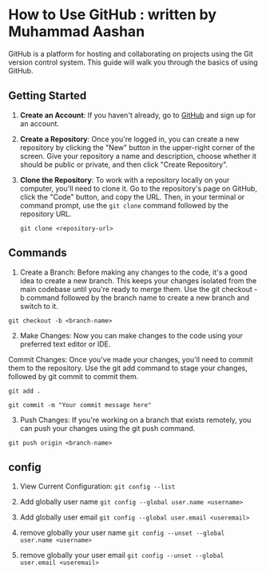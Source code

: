 # How to Use GitHub : written by Muhammad Aashan

GitHub is a platform for hosting and collaborating on projects using the Git version control system. This guide will walk you through the basics of using GitHub.

## Getting Started

1. **Create an Account**: If you haven't already, go to [GitHub](https://github.com/) and sign up for an account.

2. **Create a Repository**: Once you're logged in, you can create a new repository by clicking the "New" button in the upper-right corner of the screen. Give your repository a name and description, choose whether it should be public or private, and then click "Create Repository".


3. **Clone the Repository**: To work with a repository locally on your computer, you'll need to clone it. Go to the repository's page on GitHub, click the "Code" button, and copy the URL. Then, in your terminal or command prompt, use the `git clone` command followed by the repository URL.


   `git clone <repository-url>`

 ## Commands

1. Create a Branch: Before making any changes to the code, it's a good idea to create a new branch. This keeps your changes isolated from the main codebase until you're ready to merge them. Use the git checkout -b command followed by the branch name to create a new branch and switch to it.

  `git checkout -b <branch-name>`


2. Make Changes: Now you can make changes to the code using your preferred text editor or IDE.

Commit Changes: Once you've made your changes, you'll need to commit them to the repository. Use the git add command to stage your changes, followed by git commit to commit them. 

`git add .`

`git commit -m "Your commit message here"`

3. Push Changes: If you're working on a branch that exists remotely, you can push your changes using the git push command.

`git push origin <branch-name>`


## config

1. View Current Configuration: `git config --list`

2. Add globally user name `git config --global user.name <username>`

3. Add globally user email `git config --global user.email <useremail>`

4. remove globally your user name `git config --unset --global user.name <username>`

5. remove globally your user email `git config --unset --global user.email <useremail>`   